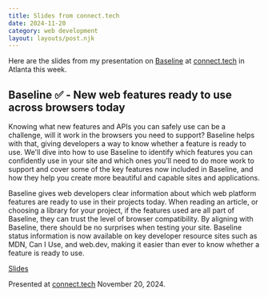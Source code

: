 ```yaml
---
title: Slides from connect.tech
date: 2024-11-20
category: web development
layout: layouts/post.njk
---
```


Here are the slides from my presentation on
[Baseline](https://web-platform-dx.github.io/web-features/) at
[connect.tech](https://2024.connect.tech/) in Atlanta this week.

<!--more-->

## Baseline ✅ - New web features ready to use across browsers today

Knowing what new features and APIs you can safely use can be a challenge,
will it work in the browsers you need to support? Baseline helps with that,
giving developers a way to know whether a feature is ready to use.
We'll dive into how to use Baseline to identify which features you can
confidently use in your site and which ones you'll need to do more work to
support and cover some of the key features now included in Baseline, and
how they help you create more beautiful and capable sites and applications.

Baseline gives web developers clear information about
which web platform features are ready to use in their projects today. When
reading an article, or choosing a library for your project, if the features
used are all part of Baseline, they can trust the level of browser
compatibility. By aligning with Baseline, there should be no surprises when
testing your site. Baseline status information is now available on key
developer resource sites such as MDN, Can I Use, and web.dev, making it
easier than ever to know whether a feature is ready to use.

[Slides](https://docs.google.com/presentation/d/1ZwoyuZaxZ7pBKm-8h4Fb53wB3xGVgIKdyo6ihDmJMdw/preview)

Presented at [connect.tech](https://2024.connect.tech) November 20, 2024.

